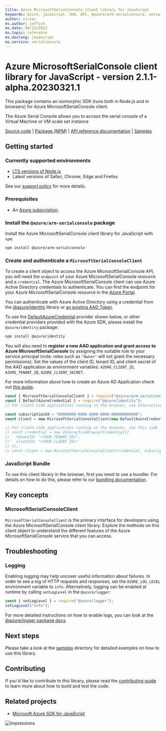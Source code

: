 ```yaml
---
title: Azure MicrosoftSerialConsole client library for JavaScript
keywords: Azure, javascript, SDK, API, @azure/arm-serialconsole, serialconsole
author: xirzec
ms.author: jeffish
ms.date: 04/13/2023
ms.topic: reference
ms.devlang: javascript
ms.service: serialconsole
---
```

# Azure MicrosoftSerialConsole client library for JavaScript - version 2.1.1-alpha.20230321.1 


This package contains an isomorphic SDK (runs both in Node.js and in browsers) for Azure MicrosoftSerialConsole client.

The Azure Serial Console allows you to access the serial console of a Virtual Machine or VM scale set instance

[Source code](https://github.com/Azure/azure-sdk-for-js/tree/main/sdk/serialconsole/arm-serialconsole) |
[Package (NPM)](https://www.npmjs.com/package/@azure/arm-serialconsole) |
[API reference documentation](/javascript/api/@azure/arm-serialconsole) |
[Samples](https://github.com/Azure-Samples/azure-samples-js-management)

## Getting started

### Currently supported environments

- [LTS versions of Node.js](https://github.com/nodejs/release#release-schedule)
- Latest versions of Safari, Chrome, Edge and Firefox.

See our [support policy](https://github.com/Azure/azure-sdk-for-js/blob/main/SUPPORT.md) for more details.

### Prerequisites

- An [Azure subscription][azure_sub].

### Install the `@azure/arm-serialconsole` package

Install the Azure MicrosoftSerialConsole client library for JavaScript with `npm`:

```bash
npm install @azure/arm-serialconsole
```

### Create and authenticate a `MicrosoftSerialConsoleClient`

To create a client object to access the Azure MicrosoftSerialConsole API, you will need the `endpoint` of your Azure MicrosoftSerialConsole resource and a `credential`. The Azure MicrosoftSerialConsole client can use Azure Active Directory credentials to authenticate.
You can find the endpoint for your Azure MicrosoftSerialConsole resource in the [Azure Portal][azure_portal].

You can authenticate with Azure Active Directory using a credential from the [@azure/identity][azure_identity] library or [an existing AAD Token](https://github.com/Azure/azure-sdk-for-js/blob/master/sdk/identity/identity/samples/AzureIdentityExamples.md#authenticating-with-a-pre-fetched-access-token).

To use the [DefaultAzureCredential][defaultazurecredential] provider shown below, or other credential providers provided with the Azure SDK, please install the `@azure/identity` package:

```bash
npm install @azure/identity
```

You will also need to **register a new AAD application and grant access to Azure MicrosoftSerialConsole** by assigning the suitable role to your service principal (note: roles such as `"Owner"` will not grant the necessary permissions).
Set the values of the client ID, tenant ID, and client secret of the AAD application as environment variables: `AZURE_CLIENT_ID`, `AZURE_TENANT_ID`, `AZURE_CLIENT_SECRET`.

For more information about how to create an Azure AD Application check out [this guide](/azure/active-directory/develop/howto-create-service-principal-portal).

```javascript
const { MicrosoftSerialConsoleClient } = require("@azure/arm-serialconsole");
const { DefaultAzureCredential } = require("@azure/identity");
// For client-side applications running in the browser, use InteractiveBrowserCredential instead of DefaultAzureCredential. See https://aka.ms/azsdk/js/identity/examples for more details.

const subscriptionId = "00000000-0000-0000-0000-000000000000";
const client = new MicrosoftSerialConsoleClient(new DefaultAzureCredential(), subscriptionId);

// For client-side applications running in the browser, use this code instead:
// const credential = new InteractiveBrowserCredential({
//   tenantId: "<YOUR_TENANT_ID>",
//   clientId: "<YOUR_CLIENT_ID>"
// });
// const client = new MicrosoftSerialConsoleClient(credential, subscriptionId);
```


### JavaScript Bundle
To use this client library in the browser, first you need to use a bundler. For details on how to do this, please refer to our [bundling documentation](https://aka.ms/AzureSDKBundling).

## Key concepts

### MicrosoftSerialConsoleClient

`MicrosoftSerialConsoleClient` is the primary interface for developers using the Azure MicrosoftSerialConsole client library. Explore the methods on this client object to understand the different features of the Azure MicrosoftSerialConsole service that you can access.

## Troubleshooting

### Logging

Enabling logging may help uncover useful information about failures. In order to see a log of HTTP requests and responses, set the `AZURE_LOG_LEVEL` environment variable to `info`. Alternatively, logging can be enabled at runtime by calling `setLogLevel` in the `@azure/logger`:

```javascript
const { setLogLevel } = require("@azure/logger");
setLogLevel("info");
```

For more detailed instructions on how to enable logs, you can look at the [@azure/logger package docs](https://github.com/Azure/azure-sdk-for-js/tree/main/sdk/core/logger).

## Next steps

Please take a look at the [samples](https://github.com/Azure-Samples/azure-samples-js-management) directory for detailed examples on how to use this library.

## Contributing

If you'd like to contribute to this library, please read the [contributing guide](https://github.com/Azure/azure-sdk-for-js/blob/main/CONTRIBUTING.md) to learn more about how to build and test the code.

## Related projects

- [Microsoft Azure SDK for JavaScript](https://github.com/Azure/azure-sdk-for-js)

![Impressions](https://azure-sdk-impressions.azurewebsites.net/api/impressions/azure-sdk-for-js%2Fsdk%2Fserialconsole%2Farm-serialconsole%2FREADME.png)

[azure_cli]: /cli/azure
[azure_sub]: https://azure.microsoft.com/free/
[azure_sub]: https://azure.microsoft.com/free/
[azure_portal]: https://portal.azure.com
[azure_identity]: https://github.com/Azure/azure-sdk-for-js/tree/main/sdk/identity/identity
[defaultazurecredential]: https://github.com/Azure/azure-sdk-for-js/tree/main/sdk/identity/identity#defaultazurecredential

